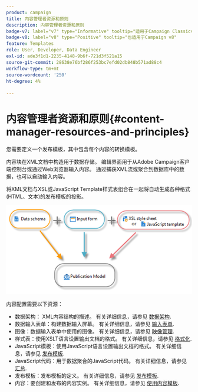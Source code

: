 ```yaml
---
product: campaign
title: 内容管理者资源和原则
description: 内容管理者资源和原则
badge-v7: label="v7" type="Informative" tooltip="适用于Campaign Classicv7"
badge-v8: label="v8" type="Positive" tooltip="也适用于Campaign v8"
feature: Templates
role: User, Developer, Data Engineer
exl-id: ade3f1d1-2235-4148-9b6f-721d3f521a15
source-git-commit: 28638e76bf286f253bc7efd02db848b571ad88c4
workflow-type: tm+mt
source-wordcount: '250'
ht-degree: 4%

---
```


# 内容管理者资源和原则{#content-manager-resources-and-principles}


您需要定义一个发布模板，其中包含每个内容的转换模板。

内容块在XML文档中构造用于数据存储。 编辑界面用于从Adobe Campaign客户端控制台或通过Web浏览器输入内容。 通过捕获XML流或聚合到数据库中的数据，也可以自动输入内容。

将XML文档与XSL或JavaScript Template样式表组合在一起将自动生成各种格式(HTML、文本)的发布模板的投影。

![](assets/d_ncs_content_process.png)

内容配置需要以下资源：

* 数据架构： XML内容结构的描述。 有关详细信息，请参见 [数据架构](data-schemas.md).
* 数据输入表单：构建数据输入屏幕。 有关详细信息，请参见 [输入表单](input-forms.md).
* 图像：数据输入表单中使用的图像。 有关详细信息，请参见 [映像管理](formatting.md#image-management).
* 样式表：使用XSLT语言设置输出文档的格式。 有关详细信息，请参见 [格式化](formatting.md).
* JavaScript模板：使用JavaScript语言设置输出文档的格式。 有关详细信息，请参见 [发布模板](publication-templates.md).
* JavaScript代码：用于数据聚合的JavaScript代码。 有关详细信息，请参见 [汇总](publication-templates.md#aggregator).
* 发布模板：发布模板的定义。 有关详细信息，请参见 [发布模板](publication-templates.md).
* 内容：要创建和发布的内容实例。 有关详细信息，请参见 [使用内容模板](using-a-content-template.md).
